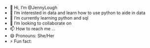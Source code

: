 - 👋 Hi, I’m @JennyLough
- 👀 I’m interested in data and learn how to use python
to aide in data
- 🌱 I’m currently learning python and sql
- 💞️ I’m looking to collaborate on
- 📫 How to reach me ...
- 😄 Pronouns: She/Her
- ⚡ Fun fact:

<!---
JennyLough/JennyLough is a ✨ special ✨ repository because its `README.md` (this file) appears on your GitHub profile.
You can click the Preview link to take a look at your changes.
--->
